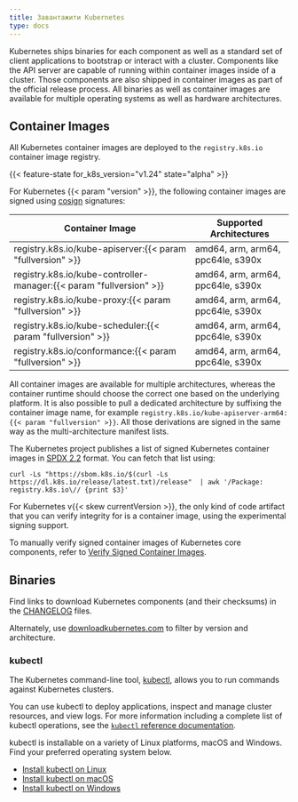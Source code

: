 ```yaml
---
title: Завантажити Kubernetes
type: docs
---
```


Kubernetes ships binaries for each component as well as a standard set of client applications to bootstrap or interact with a cluster. Components like the API server are capable of running within container images inside of a cluster. Those components are also shipped in container images as part of the official release process. All binaries as well as container images are available for multiple operating systems as well as hardware architectures.

## Container Images

All Kubernetes container images are deployed to the `registry.k8s.io` container image registry.

{{< feature-state for_k8s_version="v1.24" state="alpha" >}}

For Kubernetes {{< param "version" >}}, the following container images are signed using [cosign](https://github.com/sigstore/cosign) signatures:

| Container Image                                                     | Supported Architectures           |
| ------------------------------------------------------------------- | --------------------------------- |
| registry.k8s.io/kube-apiserver:{{< param "fullversion" >}}          | amd64, arm, arm64, ppc64le, s390x |
| registry.k8s.io/kube-controller-manager:{{< param "fullversion" >}} | amd64, arm, arm64, ppc64le, s390x |
| registry.k8s.io/kube-proxy:{{< param "fullversion" >}}              | amd64, arm, arm64, ppc64le, s390x |
| registry.k8s.io/kube-scheduler:{{< param "fullversion" >}}          | amd64, arm, arm64, ppc64le, s390x |
| registry.k8s.io/conformance:{{< param "fullversion" >}}             | amd64, arm, arm64, ppc64le, s390x |

All container images are available for multiple architectures, whereas the container runtime should choose the correct one based on the underlying platform. It is also possible to pull a dedicated architecture by suffixing the container image name, for example `registry.k8s.io/kube-apiserver-arm64:{{< param "fullversion" >}}`. All those derivations are signed in the same way as the multi-architecture manifest lists.

The Kubernetes project publishes a list of signed Kubernetes container images in [SPDX 2.2](https://spdx.dev/specifications/) format. You can fetch that list using:

```shell
curl -Ls "https://sbom.k8s.io/$(curl -Ls https://dl.k8s.io/release/latest.txt)/release"  | awk '/Package: registry.k8s.io\// {print $3}'
```
For Kubernetes v{{< skew currentVersion >}}, the only kind of code artifact that you can verify integrity for is a container image, using the experimental signing support.

To manually verify signed container images of Kubernetes core components, refer to [Verify Signed Container Images](/docs/tasks/administer-cluster/verify-signed-artifacts).



## Binaries

Find links to download Kubernetes components (and their checksums) in the [CHANGELOG](https://github.com/kubernetes/kubernetes/tree/master/CHANGELOG) files.

Alternately, use [downloadkubernetes.com](https://www.downloadkubernetes.com/) to filter by version and architecture.

### kubectl

<!-- overview -->

The Kubernetes command-line tool, [kubectl](/docs/reference/kubectl/kubectl/), allows you to run commands against Kubernetes clusters.

You can use kubectl to deploy applications, inspect and manage cluster resources, and view logs. For more information including a complete list of kubectl operations, see the [`kubectl` reference documentation](/docs/reference/kubectl/).

kubectl is installable on a variety of Linux platforms, macOS and Windows. Find your preferred operating system below.

- [Install kubectl on Linux](/docs/tasks/tools/install-kubectl-linux)
- [Install kubectl on macOS](/docs/tasks/tools/install-kubectl-macos)
- [Install kubectl on Windows](/docs/tasks/tools/install-kubectl-windows)
